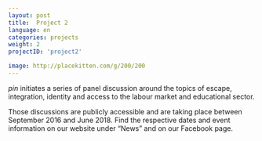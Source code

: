 ```yaml
---
layout: post
title:  Project 2
language: en
categories: projects
weight: 2
projectID: 'project2'

image: http://placekitten.com/g/200/200
---
```


*pin* initiates a series of panel discussion around the topics of escape, integration, identity and access to the labour market and educational sector.

Those discussions are publicly accessible and are taking place between September 2016 and June 2018. Find the respective dates and event information on our website under “News” and on our Facebook page.
